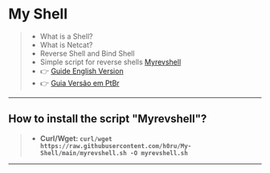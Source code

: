 # My Shell
> * What is a Shell?
> * What is Netcat?
> * Reverse Shell and Bind Shell
> * Simple script for reverse shells [Myrevshell](https://github.com/h0ru/My-Shell/blob/main/myrevshell.sh)
> * 👉 [Guide English Version](https://github.com/h0ru/My-Shell/blob/main/Guide-en.md)
> * 👉 [Guia Versão em PtBr](https://github.com/h0ru/My-Shell/blob/main/Guia-ptbr.md)
---
## How to install the script "Myrevshell"?
> - **Curl/Wget: `curl/wget https://raw.githubusercontent.com/h0ru/My-Shell/main/myrevshell.sh -O myrevshell.sh`**
---

